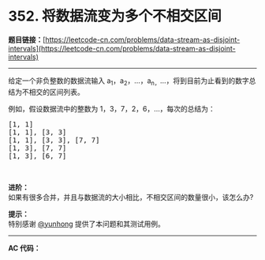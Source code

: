 # 352. 将数据流变为多个不相交区间

**题目链接：**[https://leetcode-cn.com/problems/data-stream-as-disjoint-intervals](https://leetcode-cn.com/problems/data-stream-as-disjoint-intervals)

---

<div class="content__1Y2H">
 <div class="notranslate">
  <p>给定一个非负整数的数据流输入 a<sub>1</sub>，a<sub>2</sub>，…，a<sub>n，</sub>…，将到目前为止看到的数字总结为不相交的区间列表。</p> 
  <p>例如，假设数据流中的整数为 1，3，7，2，6，…，每次的总结为：</p> 
  <pre class="language-text">[1, 1]
[1, 1], [3, 3]
[1, 1], [3, 3], [7, 7]
[1, 3], [7, 7]
[1, 3], [6, 7]
</pre> 
  <p>&nbsp;</p> 
  <p><strong>进阶：</strong><br> 如果有很多合并，并且与数据流的大小相比，不相交区间的数量很小，该怎么办?</p> 
  <p><strong>提示：</strong><br> 特别感谢 <a href="https://discuss.leetcode.com/user/yunhong">@yunhong</a> 提供了本问题和其测试用例。</p> 
 </div>
</div>

---

**AC 代码：**

```java

```